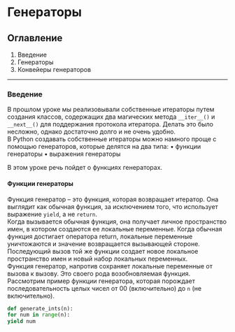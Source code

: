 # Генераторы

## Оглавление
1. Введение
2. Генераторы
3. Конвейеры генераторов
***

### Введение
В прошлом уроке мы реализовывали собственные итераторы путем создания классов, содержащих два магических метода ``__iter__()`` и ``__next__()`` для поддержания протокола итератора. Делать это было несложно, однако достаточно долго и не очень удобно.<br>
В Python создавать собственные итераторы можно намного проще с помощью генераторов, которые делятся на два типа:
• функции генераторы
• выражения генераторы

В этом уроке речь пойдет о функциях генераторах.<br>
#### Функции генераторы
Функция генератор – это функция, которая возвращает итератор. Она выглядит как обычная функция, за исключением того,
что использует выражение ``yield``, а не ``return``.<br>
Когда вызывается обычная функция, она получает личное пространство имен, в котором создаются ее локальные
переменные. Когда обычная функция достигает оператора return, локальные переменные уничтожаются и значение
возвращается вызывающей стороне.<br> Последующий вызов той же функции создает новое локальное пространство имен и
новый набор локальных переменных.<br>
Функция генератор, напротив сохраняет локальные переменные от вызова к вызову. Это своего рода возобновляемая
функция.<br>
Рассмотрим пример функции генератора, которая порождает последовательность целых чисел от 00 (включительно) до
``n`` (не включительно).<br>
```python   
def generate_ints(n):
for num in range(n):
yield num
```
